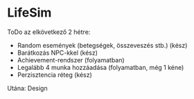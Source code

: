 # LifeSim
 
ToDo az elkövetkező 2 hétre:
- Random események (betegségek, összeveszés stb.) (kész)
- Barátkozás NPC-kkel (kész)
- Achievement-rendszer (folyamatban)
- Legalább 4 munka hozzáadása (folyamatban, még 1 kéne)
- Perzisztencia réteg (kész)

Utána:
Design
